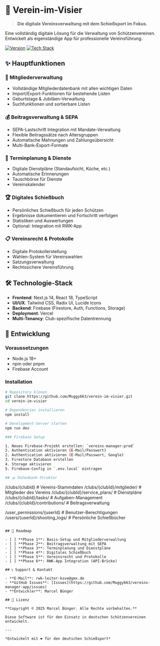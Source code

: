 # 🎯 Verein-im-Visier

> **Die digitale Vereinsverwaltung mit dem Schießsport im Fokus.**

Eine vollständig digitale Lösung für die Verwaltung von Schützenvereinen. Entwickelt als eigenständige App für professionelle Vereinsführung.

[![Version](https://img.shields.io/badge/Version-1.0.0-blue?style=for-the-badge)](#)
[![Tech Stack](https://img.shields.io/badge/Tech-Next.js_14_+_Firebase-blue?style=for-the-badge)](#)

## ✨ Hauptfunktionen

### 👥 **Mitgliederverwaltung**
- Vollständige Mitgliederdatenbank mit allen wichtigen Daten
- Import/Export-Funktionen für bestehende Listen
- Geburtstage & Jubiläen-Verwaltung
- Suchfunktionen und sortierbare Listen

### 💰 **Beitragsverwaltung & SEPA**
- SEPA-Lastschrift Integration mit Mandate-Verwaltung
- Flexible Beitragssätze nach Altersgruppen
- Automatische Mahnungen und Zahlungsübersicht
- Multi-Bank-Export-Formate

### 📅 **Terminplanung & Dienste**
- Digitale Dienstpläne (Standaufsicht, Küche, etc.)
- Automatische Erinnerungen
- Tauschbörse für Dienste
- Vereinskalender

### 🏆 **Digitales Schießbuch**
- Persönliches Schießbuch für jeden Schützen
- Ergebnisse dokumentieren und Fortschritt verfolgen
- Statistiken und Auswertungen
- Optional: Integration mit RWK-App

### 📋 **Vereinsrecht & Protokolle**
- Digitale Protokollerstellung
- Wahlen-System für Vereinswahlen
- Satzungsverwaltung
- Rechtssichere Vereinsführung

## 🛠️ Technologie-Stack

- **Frontend**: Next.js 14, React 18, TypeScript
- **UI/UX**: Tailwind CSS, Radix UI, Lucide Icons
- **Backend**: Firebase (Firestore, Auth, Functions, Storage)
- **Deployment**: Vercel
- **Multi-Tenancy**: Club-spezifische Datentrennung

## 🚀 Entwicklung

### Voraussetzungen
- Node.js 18+
- npm oder pnpm
- Firebase Account

### Installation

```bash
# Repository klonen
git clone https://github.com/Muggy663/verein-im-visier.git
cd verein-im-visier

# Dependencies installieren
npm install

# Development-Server starten
npm run dev

### Firebase Setup

1. Neues Firebase-Projekt erstellen: `vereins-manager-prod`
2. Authentication aktivieren (E-Mail/Passwort)
2. Authentication aktivieren (E-Mail/Passwort, Google)
3. Firestore Database erstellen
4. Storage aktivieren
5. Firebase-Config in `.env.local` eintragen

## 📊 Datenbank-Struktur

```
/clubs/{clubId}                    # Vereins-Stammdaten
/clubs/{clubId}/mitglieder/        # Mitglieder des Vereins
/clubs/{clubId}/service_plans/     # Dienstpläne
/clubs/{clubId}/tasks/             # Aufgaben-Management
/clubs/{clubId}/contributions/     # Beitragsverwaltung

/user_permissions/{userId}         # Benutzer-Berechtigungen
/users/{userId}/shooting_logs/     # Persönliche Schießbücher
```

## 🎯 Roadmap

- [ ] **Phase 1**: Basis-Setup und Mitgliederverwaltung
- [ ] **Phase 2**: Beitragsverwaltung mit SEPA
- [ ] **Phase 3**: Terminplanung und Dienstpläne
- [ ] **Phase 4**: Digitales Schießbuch
- [ ] **Phase 5**: Vereinsrecht und Protokolle
- [ ] **Phase 6**: RWK-App Integration (API-Brücke)

## 📞 Support & Kontakt

- **E-Mail**: rwk-leiter-ksve@gmx.de
- **GitHub Issues**: [Issues](https://github.com/Muggy663/vereins-manager-app/issues)
- **Entwickler**: Marcel Bünger

## 📄 Lizenz

**Copyright © 2025 Marcel Bünger. Alle Rechte vorbehalten.**

Diese Software ist für den Einsatz in deutschen Schützenvereinen entwickelt.

---

*Entwickelt mit ❤️ für den deutschen Schießsport*

